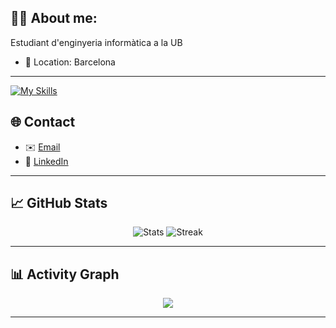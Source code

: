 ## 👨‍💻 About me:
Estudiant d'enginyeria informàtica a la UB
- 📍 Location: Barcelona

---

[![My Skills](https://skillicons.dev/icons?i=python,java,cpp,vscode,intellij,github,git,vim,linux)](https://skillicons.dev)

## 🌐 Contact
- ✉️ [Email](mailto:marti.miro.06@gmail.com)
- 💼 [LinkedIn](https://www.linkedin.com/in/mart%C3%AD-mir%C3%B3-barcel%C3%B3-b68539336/)

---

## 📈 GitHub Stats
<div align="center">
<img src="https://github-readme-stats.vercel.app/api?username=martimiro&show_icons=true&theme=tokyonight" alt="Stats" />
<img src="https://github-readme-streak-stats.herokuapp.com?user=martimiro&theme=tokyonight" alt="Streak" />
</div>

---

## 📊 Activity Graph
<div align="center">
<img src="https://github-readme-activity-graph.vercel.app/graph?username=martimiro&theme=tokyo-night&area=true" />
</div>

---
